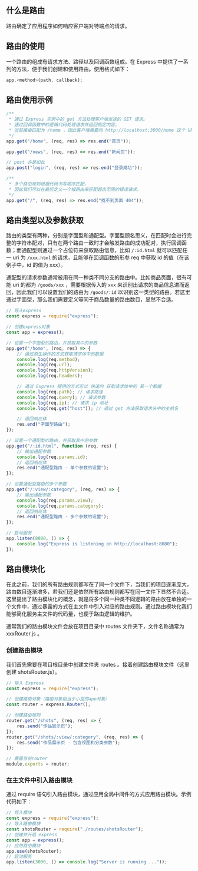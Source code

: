 ## 什么是路由

路由确定了应用程序如何响应客户端对特端点的请求。

## 路由的使用

一个路由的组成有请求方法、路径以及回调函数组成。在 Express 中提供了一系列的方法，便于我们创建和使用路由。使用格式如下：

```javascript
app.<method>(path, callback);
```

## 路由使用示例

```javascript
/**
 * 通过 Express 实例中的 get 方法处理客户端发送的 GET 请求。
 * 通过回调函数中的逻辑代码处理请求并返回指定内容。
 * 当前路由匹配为 /home ，因此客户端需要向 http://localhost:3000/home 这个 URL 发送 GET 请求才能够被该路由所识别并返回正确的内容。
 */
app.get("/home", (req, res) => res.end("首页"));

app.get("/news", (req, res) => res.end("新闻页"));

// post 亦是如此
app.post("login", (req, res) => res.end("登录成功"));

/**
 * 多个路由规则根据代码书写顺序匹配，
 * 因此我们可以在最后定义一个根路由来匹配超出范围的错误请求。
 */
app.get("/", (req, res) => res.end("找不到页面 404"));
```

## 路由类型以及参数获取

路由的类型有两种，分别是字面型和通配型。字面型顾名思义，在匹配时会进行完整的字符串配对，只有在两个路由一致时才会触发路由的成功配对，执行回调函数；而通配型则通过一个占位符来获取路由信息，比如 `/:id.html` 就可以匹配任一 uri 为 `/xxx.html` 的请求，且能够在回调函数的形参 req 中获取 id 的值（在该例子中，id 的值为 xxx）。

通配型的请求参数通常被用在同一种类不同分支的路由中。比如商品页面，很有可能 uri 的都为 `/goods/xxx` ，需要根据传入的 `xxx` 来识别出请求的商品信息进而返回，因此我们可以设置我们的路由为 `/goods/:id` 以识别这一类型的路由。若这里通过字面型，那么我们需要定义等同于商品数量的路由数目，显然不合适。

```javascript
// 导入express
const express = require("express");

// 创建express对象
const app = express();

// 设置一个字面型的路由，并获取其中的参数
app.get("/home", (req, res) => {
    // 通过原生操作的方式获取请求体中的数据
    console.log(req.method);
    console.log(req.url);
    console.log(req.httpVersion);
    console.log(req.headers);

    // 通过 Express 提供的方式可以 快速的 获取请求体中的 某一个数据
    console.log(req.path); // 请求路径
    console.log(req.query); // 请求参数
    console.log(req.ip); // 请求 ip 地址
    console.log(req.get("host")); // 通过 get 方法获取请求头中的主机名

    // 返回响应体
    res.end("字面型路由");
});

// 设置一个通配型的路由，并获取其中的参数
app.get("/:id.html", function (req, res) {
    // 输出通配参数
    console.log(req.params.id);
    // 返回响应体
    res.end("通配型路由 - 单个参数的设置");
});

// 设置通配型路由的多个参数
app.get("/:view/:category", (req, res) => {
    // 输出通配参数
    console.log(req.params.view);
    console.log(req.params.category);
    // 返回响应体
    res.end("通配型路由 - 多个参数的设置");
});

// 启动服务
app.listen(8080, () => {
    console.log("Express is listening on http://localhost:8080");
});
```

## 路由模块化

在此之前，我们的所有路由规则都写在了同一个文件下，当我们的项目逐渐庞大，路由数目逐渐增多，若我们还是依然所有路由规则都写在同一文件下显然不合适。这里提出了路由模块化的概念，就是将多个同一种类不同逻辑的路由放在单独的一个文件中，通过暴露的方式在主文件中引入对应的路由规则。通过路由模块化我们能够简化服务主文件的代码量，也便于路由逻辑的维护。

通常我们的路由模块文件会放在项目目录中 routes 文件夹下，文件名称通常为 xxxRouter.js 。

### 创建路由模块

我们首先需要在项目根目录中创建文件夹 routes 。接着创建路由模块文件（这里创建 shotsRouter.js）。

```javascript
// 导入 Express
const express = require("express");

// 创建路由对象（路由对象相当于小型的app对象）
const router = express.Router();

// 创建路由规则
router.get("/shots", (req, res) => {
    res.send("作品展示页");
});
router.get("/shots/:view/:category", (req, res) => {
    res.send("作品展示页 - 包含视图和分类参数");
});

// 暴露当前router
module.exports = router;
```

### 在主文件中引入路由模块

通过 require 语句引入路由模块，通过应用全局中间件的方式应用路由模块。示例代码如下：

```javascript
// 导入模块
const express = require("express");
// 导入路由模块
const shotsRouter = require("./routes/shotsRouter");
// 创建并开启 express
const app = express();
// 应用路由模块
app.use(shotsRouter);
// 启动服务
app.listen(3000, () => console.log("Server is running ..."));
```
